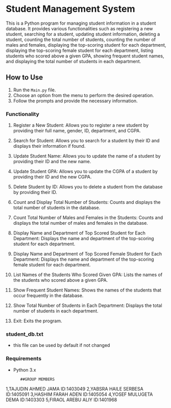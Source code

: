 # Student Management System

This is a Python program for managing student information in a student database. It provides various functionalities such as registering a new student, searching for a student, updating student information, deleting a student, counting the total number of students, counting the number of males and females, displaying the top-scoring student for each department, displaying the top-scoring female student for each department, listing students who scored above a given GPA, showing frequent student names, and displaying the total number of students in each department.

## How to Use

1. Run the `Main.py` file.
2. Choose an option from the menu to perform the desired operation.
3. Follow the prompts and provide the necessary information.

### Functionality

1. Register a New Student: Allows you to register a new student by providing their full name, gender, ID, department, and CGPA.

2. Search for Student: Allows you to search for a student by their ID and displays their information if found.

3. Update Student Name: Allows you to update the name of a student by providing their ID and the new name.

4. Update Student GPA: Allows you to update the CGPA of a student by providing their ID and the new CGPA.

5. Delete Student by ID: Allows you to delete a student from the database by providing their ID.

6. Count and Display Total Number of Students: Counts and displays the total number of students in the database.


7. Count Total Number of Males and Females in the Students: Counts and displays the total number of males and females in the database.

8. Display Name and Department of Top Scored Student for Each Department: Displays the name and department of the top-scoring student for each department.

9. Display Name and Department of Top Scored Female Student for Each Department: Displays the name and department of the top-scoring female student for each department.

10. List Names of the Students Who Scored Given GPA: Lists the names of the students who scored above a given GPA.

11. Show Frequent Student Names: Shows the names of the students that occur frequently in the database.

12. Show Total Number of Students in Each Department: Displays the total number of students in each department.

13. Exit: Exits the program.

### student_db.txt

- this file can be used by default if not changed

### Requirements

- Python 3.x
      
         ##GROUP MEMBERS
1,TAJUDIN AHMED JAMA    ID:1403049
2,YABSRA HAILE SERBESA  ID:1405091
3,HASHIM FARAH ADEN     ID:1405054
4,YOSEF MULUGETA DEMA   ID:1403303
5,FIRAOL AREBU ALIY     ID:1401968    
    